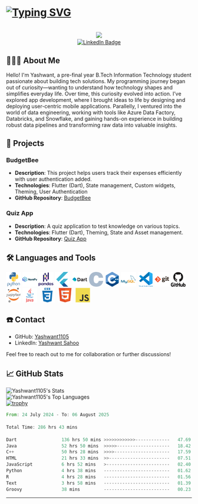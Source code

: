 # <a href="https://git.io/typing-svg"><img src="https://readme-typing-svg.demolab.com?font=Cormorant+Garamond&size=30&letterSpacing=1+px&duration=6900&pause=1000&color=F7F7F7&background=0D1117&vCenter=true&random=true&width=435&lines=Welcome+to+Yashwant's+Portfolio" alt="Typing SVG" /></a>
<br>
<div id="header" align="center">
  <img src="https://media4.giphy.com/media/v1.Y2lkPTc5MGI3NjExa2w2c3ZpMGYzYmRjaThob2t2dXh2bDhjMGE1emhvb3p0OHgyNG9tZyZlcD12MV9pbnRlcm5hbF9naWZfYnlfaWQmY3Q9cw/Ll22OhMLAlVDb8UQWe/giphy.gif" width="100"/>
</div>
 <div id="badges" align="center">
  <a href="https://www.linkedin.com/in/yashwantsahoo/">
    <img src="https://img.shields.io/badge/LinkedIn-blue?style=for-the-badge&logo=linkedin&logoColor=white" alt="LinkedIn Badge"/>
  </a>
 </div>

## 🧑🏻‍🎓 About Me 
Hello! I'm Yashwant, a pre-final year B.Tech Information Technology student passionate about building tech solutions. My programming journey began out of curiosity—wanting to understand how technology shapes and simplifies everyday life.
Over time, this curiosity evolved into action. I’ve explored app development, where I brought ideas to life by designing and deploying user-centric mobile applications. Parallelly, I ventured into the world of data engineering, working with tools like Azure Data Factory, Databricks, and Snowflake, and gaining hands-on experience in building robust data pipelines and transforming raw data into valuable insights.

## 📝 Projects

### BudgetBee
- **Description**: This project helps users track their expenses efficiently with user authentication added.
- **Technologies**: Flutter (Dart), State management, Custom widgets, Theming, User Authentication
- **GitHub Repository**: [BudgetBee](https://github.com/Yashwant1105/BudgetBee)

### Quiz App
- **Description**: A quiz application to test knowledge on various topics.
- **Technologies**: Flutter (Dart), Theming, State and Asset management.
- **GitHub Repository**: [Quiz App](https://github.com/Yashwant1105/Quiz_App)

## 🛠️ Languages and Tools
<div>
  <img src="https://github.com/devicons/devicon/blob/master/icons/python/python-original-wordmark.svg" title="Python" **alt="Python" width="40" height="40"/>
  <img src="https://github.com/devicons/devicon/blob/master/icons/numpy/numpy-original-wordmark.svg" title="Numpy" **alt="Numpy" width="40" height="40"/>
  <img src="https://github.com/devicons/devicon/blob/master/icons/pandas/pandas-original-wordmark.svg" title="Pandas" **alt="Pandas" width="40" height="40"/>
  <img src="https://github.com/devicons/devicon/blob/master/icons/flutter/flutter-original.svg" title="Flutter" alt="Flutter" width="40" height="40"/>&nbsp;
  <img src="https://github.com/devicons/devicon/blob/master/icons/dart/dart-original-wordmark.svg" title="Dart" **alt="Dart" width="40" height="40"/>
  <img src="https://github.com/devicons/devicon/blob/master/icons/c/c-original.svg" title="C" **alt="C" width="40" height="40"/>
  <img src="https://github.com/devicons/devicon/blob/master/icons/cplusplus/cplusplus-original.svg" title="C++" **alt="C++" width="40" height="40"/>
  <img src="https://github.com/devicons/devicon/blob/master/icons/mysql/mysql-original-wordmark.svg" title="MySQL"  alt="MySQL" width="40" height="40"/>&nbsp;
  <img src="https://github.com/devicons/devicon/blob/master/icons/vscode/vscode-original-wordmark.svg" title="VS Code" **alt="VS Code" width="40" height="40"/>
  <img src="https://github.com/devicons/devicon/blob/master/icons/git/git-original-wordmark.svg" title="Git" **alt="Git" width="40" height="40"/>
  <img src="https://github.com/devicons/devicon/blob/master/icons/github/github-original-wordmark.svg" title="GitHub" **alt="GitHub" width="40" height="40"/>
  <img src="https://github.com/devicons/devicon/blob/master/icons/jupyter/jupyter-original-wordmark.svg" title="Jupyter" **alt="Jupyter" width="40" height="40"/>
  <img src="https://github.com/devicons/devicon/blob/master/icons/java/java-original-wordmark.svg" title="Java" alt="Java" width="40" height="40"/>&nbsp;
  <img src="https://github.com/devicons/devicon/blob/master/icons/css3/css3-plain-wordmark.svg"  title="CSS3" alt="CSS" width="40" height="40"/>&nbsp;
  <img src="https://github.com/devicons/devicon/blob/master/icons/html5/html5-original.svg" title="HTML5" alt="HTML" width="40" height="40"/>&nbsp;
  <img src="https://github.com/devicons/devicon/blob/master/icons/javascript/javascript-original.svg" title="JavaScript" alt="JavaScript" width="40" height="40"/>&nbsp;
    
</div>


## ☎️ Contact
- GitHub: [Yashwant1105](https://github.com/Yashwant1105)
- LinkedIn: [Yashwant Sahoo](https://www.linkedin.com/in/yashwantsahoo10/)

Feel free to reach out to me for collaboration or further discussions!


## 📈 GitHub Stats
<!-- ![Yashwant1105's Streak](https://github-readme-streak-stats.herokuapp.com/?user=Yashwant1105&theme=great-gatsby&hide_border=true) -->
 
  ![Yashwant1105's Stats](https://github-readme-stats.vercel.app/api?username=Yashwant1105&theme=great-gatsby&show_icons=true&hide_border=true&count_private=true&card_width=500) <br>
  ![Yashwant1105's Top Languages](https://github-readme-stats.vercel.app/api/top-langs/?username=Yashwant1105&theme=great-gatsby&show_icons=true&hide_border=true&layout=compact&card_width=500)<br>
  [![trophy](https://github-profile-trophy.vercel.app/?username=Yashwant1105&theme=gruvbox&title=-Issues,-Reviews&margin-w=10)](https://github.com/ryo-ma/github-profile-trophy)

<!--START_SECTION:waka-->

```rust
From: 24 July 2024 - To: 06 August 2025

Total Time: 286 hrs 43 mins

Dart                 136 hrs 50 mins >>>>>>>>>>>>-------------   47.69 %
Java                 52 hrs 50 mins  >>>>>--------------------   18.42 %
C++                  50 hrs 28 mins  >>>>---------------------   17.59 %
HTML                 21 hrs 33 mins  >>-----------------------   07.51 %
JavaScript           6 hrs 52 mins   >------------------------   02.40 %
Python               4 hrs 38 mins   -------------------------   01.62 %
R                    4 hrs 28 mins   -------------------------   01.56 %
Text                 3 hrs 58 mins   -------------------------   01.39 %
Groovy               38 mins         -------------------------   00.23 %
```

<!--END_SECTION:waka-->

---


